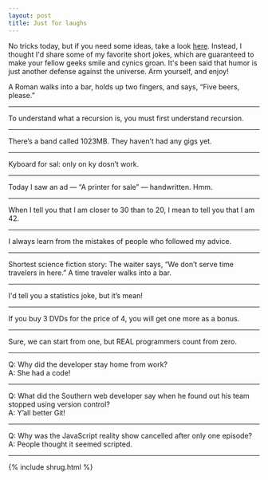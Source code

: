```yaml
---
layout: post
title: Just for laughs
---
```


No tricks today, but if you need some ideas, take a look [here](https://signaltower.co/april-fools-pranks-for-developers/). Instead, I thought I'd share some of my favorite short jokes, which are guaranteed to make your fellow geeks smile and cynics groan. It's been said that humor is just another defense against the universe. Arm yourself, and enjoy!


A Roman walks into a bar, holds up two fingers, and says, “Five beers, please.”

* * *

To understand what a recursion is, you must first understand recursion.

* * *

There’s a band called 1023MB. They haven’t had any gigs yet.

* * *

Kyboard for sal: only on ky dosn’t work.

* * *

Today I saw an ad — “A printer for sale” — handwritten. Hmm.

* * *

When I tell you that I am closer to 30 than to 20, I mean to tell you that I am 42.

* * *

I always learn from the mistakes of people who followed my advice.

* * *

Shortest science fiction story: The waiter says, “We don’t serve time travelers in here.” A time traveler walks into a bar.

* * *

I'd tell you a statistics joke, but it’s mean!

* * *

If you buy 3 DVDs for the price of 4, you will get one more as a bonus.

* * *

Sure, we can start from one, but REAL programmers count from zero.

* * *

Q: Why did the developer stay home from work?<br>
A: She had a code!<br>

* * *

Q: What did the Southern web developer say when he found out his team stopped using version control?<br>
A: Y’all better Git!<br>

* * *

Q: Why was the JavaScript reality show cancelled after only one episode?<br>
A: People thought it seemed scripted.<br>

* * *

{% include shrug.html %}
